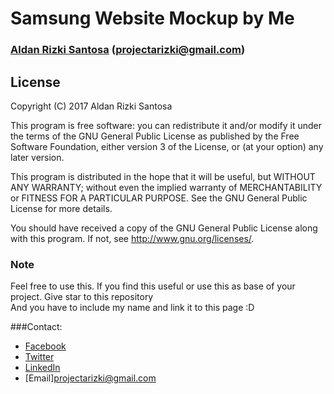 Samsung Website Mockup by Me
====================
### [Aldan Rizki Santosa](https://www.linkedin.com/in/aldan-rizki-santosa-5819b8150/) (projectarizki@gmail.com)

## License
Copyright (C) 2017 Aldan Rizki Santosa

This program is free software: you can redistribute it and/or modify
it under the terms of the GNU General Public License as published by
the Free Software Foundation, either version 3 of the License, or
(at your option) any later version.

This program is distributed in the hope that it will be useful,
but WITHOUT ANY WARRANTY; without even the implied warranty of
MERCHANTABILITY or FITNESS FOR A PARTICULAR PURPOSE.  See the
GNU General Public License for more details.

You should have received a copy of the GNU General Public License
along with this program.  If not, see <http://www.gnu.org/licenses/>.

### Note
Feel free to use this. If you find this useful or use this as base of your project. Give star to this repository    
And you have to include my name and link it to this page :D

###Contact:
 + [Facebook](http://www.facebook.com/inialdan)
 + [Twitter](http://www.twitter.com/inialdan)
 + [LinkedIn](https://www.linkedin.com/in/aldan-rizki-santosa-5819b8150/)
 + [Email]projectarizki@gmail.com

